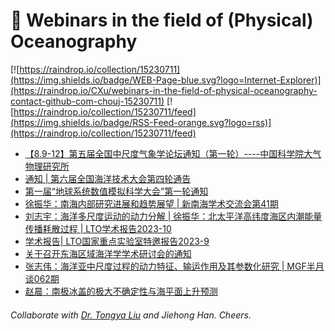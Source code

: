 # 🌊 Webinars in the field of (Physical) Oceanography

[![https://raindrop.io/collection/15230711](https://img.shields.io/badge/WEB-Page-blue.svg?logo=Internet-Explorer)](https://raindrop.io/CXu/webinars-in-the-field-of-physical-oceanography-contact-github-com-chouj-15230711) [![https://raindrop.io/collection/15230711/feed](https://img.shields.io/badge/RSS-Feed-orange.svg?logo=rss)](https://raindrop.io/collection/15230711/feed)

<!-- BLOG-POST-LIST:START -->
- [【8.9-12】第五届全国中尺度气象学论坛通知（第一轮）----中国科学院大气物理研究所](http://iap.cas.cn/gb/xwdt/tzgg/202305/t20230517_6755402.html)
- [通知 | 第六届全国海洋技术大会第四轮通告](https://mp.weixin.qq.com/s/SdJWBYQy-RxnN-GgncGo1A)
- [第一届“地球系统数值模拟科学大会”第一轮通知](https://mp.weixin.qq.com/s/L1S-KhqnfAAzHI4aNCfRGw)
- [徐振华：南海内部研究进展和趋势展望 | 新南海学术交流会第41期](https://mp.weixin.qq.com/s/qm6vp8IUV88ivStdyf1nxQ)
- [刘志宇：海洋多尺度运动的动力分解 | 徐振华：北太平洋高纬度海区内潮能量传播耗散过程 | LTO学术报告2023-10](http://lto.scsio.ac.cn/xwtz/xsbg/202304/t20230428_740942.html)
- [学术报告| LTO国家重点实验室特邀报告2023-9](https://mp.weixin.qq.com/s/p-fx1J5X0ppQJJkM7wIp6Q)
- [关于召开东海区域海洋学学术研讨会的通知](https://mp.weixin.qq.com/s/dZP9v4KYew8kBPWlUhXwzQ)
- [张志伟：海洋亚中尺度过程的动力特征、输运作用及其参数化研究 | MGF半月谈062期](https://mp.weixin.qq.com/s/G95Q4YCHBjL_JebNNEnq1g)
- [赵晨：南极冰盖的极大不确定性与海平面上升预测](https://mp.weixin.qq.com/s/Nv7xcRyKHNU4AvrRE9ARpg)
<!-- BLOG-POST-LIST:END -->

###### Collaborate with [Dr. Tongya Liu](https://liutongya.github.io/) and Jiehong Han. Cheers.
